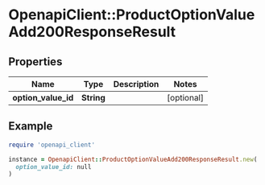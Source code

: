 # OpenapiClient::ProductOptionValueAdd200ResponseResult

## Properties

| Name | Type | Description | Notes |
| ---- | ---- | ----------- | ----- |
| **option_value_id** | **String** |  | [optional] |

## Example

```ruby
require 'openapi_client'

instance = OpenapiClient::ProductOptionValueAdd200ResponseResult.new(
  option_value_id: null
)
```

